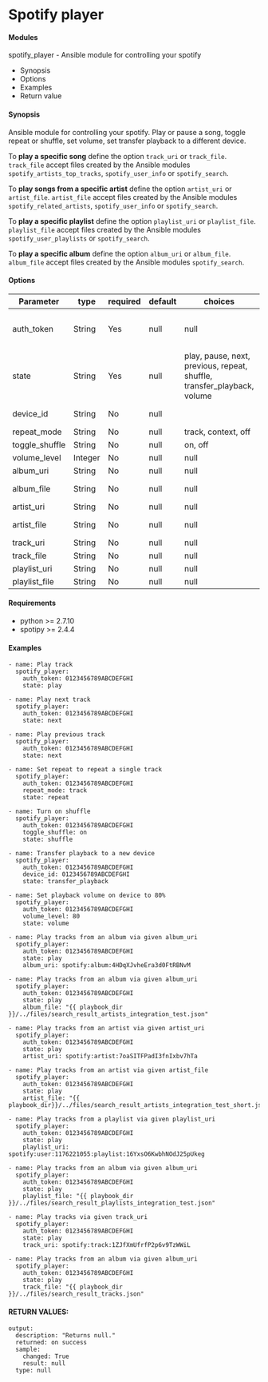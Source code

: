 # Spotify player

#### Modules
spotify_player - Ansible module for controlling your spotify

* Synopsis
* Options
* Examples
* Return value

#### Synopsis

Ansible module for controlling your spotify. Play or pause a song, toggle repeat or shuffle, set volume, set transfer playback to a different device.

To **play a specific song** define the option `track_uri` or `track_file`. `track_file` accept files created by the Ansible modules `spotify_artists_top_tracks`, `spotify_user_info` or `spotify_search`.

To **play songs from a specific artist** define the option `artist_uri` or `artist_file`. `artist_file` accept files created by the Ansible modules `spotify_related_artists`, `spotify_user_info` or `spotify_search`.

To **play a specific playlist** define the option `playlist_uri` or `playlist_file`. `playlist_file` accept files created by the Ansible modules `spotify_user_playlists` or `spotify_search`.

To **play a specific album** define the option `album_uri` or `album_file`. `album_file` accept files created by the Ansible modules `spotify_search`.

#### Options

| Parameter     | type        |required    | default  | choices  | comments |
| ------------- |-------------| ---------|----------- |--------- | -------- |
| auth_token  | String       | Yes     | null       | null     | Spotify authentication token generated from the module `spotify_auth` and `spotify_auth_create_user_token` |
| state         | String      | Yes       | null       | play, pause, next, previous, repeat, shuffle, transfer_playback, volume     | Action to trigger. |
| device_id     | String      | No       | null       |        | Device ID you want to transfer the playback to. |
| repeat_mode   | String      | No       | null       | track, context, off | Set repeat mode. |
| toggle_shuffle | String      | No       | null       | on, off | Set shuffle mode. |
| volume_level | Integer      | No       | null       | null | Volume level in percent. |
| album_uri | String      | No       | null       | null | Define album to play tracks from|
| album_file | String      | No       | null       | null | Define album file to play tracks from|
| artist_uri | String      | No       | null       | null | Define artist to play tracks from|
| artist_file | String      | No       | null       | null | Define artist file to play tracks from|
| track_uri | String      | No       | null       | null | Define track to play|
| track_file | String      | No       | null       | null | Define track file to play|
| playlist_uri | String      | No       | null       | null | Define a playlist to play|
| playlist_file | String      | No       | null       | null | Define a playlist file to play|

#### Requirements  
* python >= 2.7.10
* spotipy >= 2.4.4

#### Examples
```
- name: Play track
  spotify_player:
    auth_token: 0123456789ABCDEFGHI
    state: play

- name: Play next track
  spotify_player:
    auth_token: 0123456789ABCDEFGHI
    state: next

- name: Play previous track
  spotify_player:
    auth_token: 0123456789ABCDEFGHI
    state: next

- name: Set repeat to repeat a single track
  spotify_player:
    auth_token: 0123456789ABCDEFGHI
    repeat_mode: track
    state: repeat

- name: Turn on shuffle
  spotify_player:
    auth_token: 0123456789ABCDEFGHI
    toggle_shuffle: on
    state: shuffle

- name: Transfer playback to a new device
  spotify_player:
    auth_token: 0123456789ABCDEFGHI
    device_id: 0123456789ABCDEFGHI
    state: transfer_playback

- name: Set playback volume on device to 80%
  spotify_player:
    auth_token: 0123456789ABCDEFGHI
    volume_level: 80
    state: volume

- name: Play tracks from an album via given album_uri
  spotify_player:
    auth_token: 0123456789ABCDEFGHI
    state: play
    album_uri: spotify:album:4HDqXJvheEra3d0FtRBNvM

- name: Play tracks from an album via given album_uri
  spotify_player:
    auth_token: 0123456789ABCDEFGHI
    state: play
    album_file: "{{ playbook_dir }}/../files/search_result_artists_integration_test.json"

- name: Play tracks from an artist via given artist_uri
  spotify_player:
    auth_token: 0123456789ABCDEFGHI
    state: play
    artist_uri: spotify:artist:7oaSITFPadI3fnIxbv7hTa

- name: Play tracks from an artist via given artist_file
  spotify_player:
    auth_token: 0123456789ABCDEFGHI
    state: play
    artist_file: "{{ playbook_dir}}/../files/search_result_artists_integration_test_short.json"

- name: Play tracks from a playlist via given playlist_uri
  spotify_player:
    auth_token: 0123456789ABCDEFGHI
    state: play
    playlist_uri: spotify:user:1176221055:playlist:16YxsO6KwbhNOdJ25pUkeg

- name: Play tracks from an album via given album_uri
  spotify_player:
    auth_token: 0123456789ABCDEFGHI
    state: play
    playlist_file: "{{ playbook_dir }}/../files/search_result_playlists_integration_test.json"

- name: Play tracks via given track_uri
  spotify_player:
    auth_token: 0123456789ABCDEFGHI
    state: play
    track_uri: spotify:track:1ZJfXmUfrfP2p6v9TzWWiL

- name: Play tracks from an album via given album_uri
  spotify_player:
    auth_token: 0123456789ABCDEFGHI
    state: play
    track_file: "{{ playbook_dir }}/../files/search_result_tracks.json"
```    

#### RETURN VALUES:
```
output:
  description: "Returns null."
  returned: on success
  sample:
    changed: True
    result: null
  type: null
```
